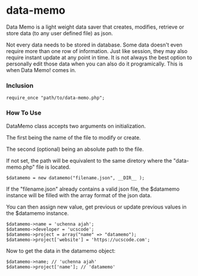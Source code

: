 # data-memo
Data Memo is a light weight data saver that creates, modifies, retrieve or store data (to any user defined file) as json.

Not every data needs to be stored in database. Some data doesn't even require more than one row of information. Just like session, they may also require instant update at any point in time. It is not always the best option to personally edit those data when you can also do it programically. This is when Data Memo! comes in.

### Inclusion
``` require_once "path/to/data-memo.php"; ```

### How To Use
DataMemo class accepts two arguments on initialization.

The first being the name of the file to modify or create.

The second (optional) being an absolute path to the file. 

  If not set, the path will be equivalent to the same diretory where the "data-memo.php" file is located.
  
``` $datamemo = new datamemo("filename.json", __DIR__ ); ```

If the "filename.json" already contains a valid json file, the $datamemo instance will be filled with the array format of the json data.

You can then assign new value, get previous or update previous values in the $datamemo instance.

``` 
$datamemo->name = 'uchenna ajah';
$datamemo->developer = 'ucscode';
$datamemo->project = array("name" => "datamemo");
$datamemo->project['website'] = 'https://ucscode.com';
```
Now to get the data in the datamemo object:

```
$datamemo->name; // 'uchenna ajah'
$datamemo->project['name']; // 'datamemo'
```





